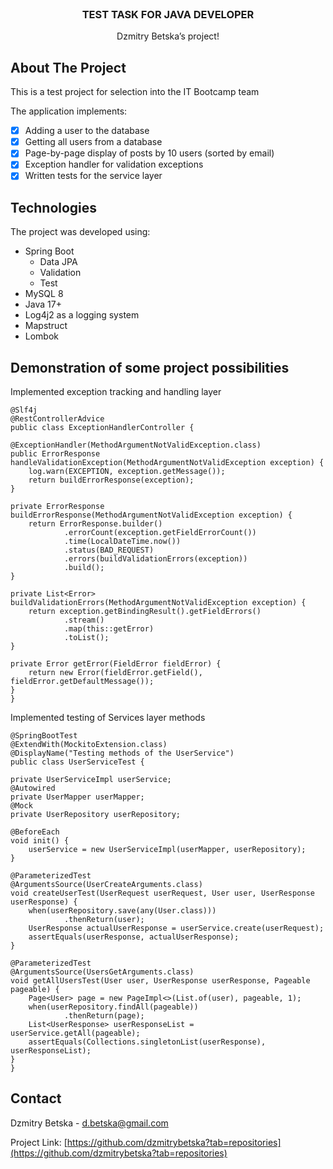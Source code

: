 <br />
<div align="center">
<h3 align="center">TEST TASK FOR JAVA DEVELOPER</h3>

  <p align="center">
   Dzmitry Betska’s project!

  </p>
</div>

## About The Project

This is a test project for selection into the IT Bootcamp team

The application implements:

- [x] Adding a user to the database
- [x] Getting all users from a database
- [x] Page-by-page display of posts by 10 users (sorted by email)
- [x] Exception handler for validation exceptions
- [x] Written tests for the service layer

## Technologies

The project was developed using:

* Spring Boot
    * Data JPA
    * Validation
    * Test
* MySQL 8
* Java 17+
* Log4j2 as a logging system
* Mapstruct
* Lombok

## Demonstration of some project possibilities

Implemented exception tracking and handling layer

    @Slf4j
    @RestControllerAdvice
    public class ExceptionHandlerController {

    @ExceptionHandler(MethodArgumentNotValidException.class)
    public ErrorResponse handleValidationException(MethodArgumentNotValidException exception) {
        log.warn(EXCEPTION, exception.getMessage());
        return buildErrorResponse(exception);
    }

    private ErrorResponse buildErrorResponse(MethodArgumentNotValidException exception) {
        return ErrorResponse.builder()
                .errorCount(exception.getFieldErrorCount())
                .time(LocalDateTime.now())
                .status(BAD_REQUEST)
                .errors(buildValidationErrors(exception))
                .build();
    }

    private List<Error> buildValidationErrors(MethodArgumentNotValidException exception) {
        return exception.getBindingResult().getFieldErrors()
                .stream()
                .map(this::getError)
                .toList();
    }

    private Error getError(FieldError fieldError) {
        return new Error(fieldError.getField(), fieldError.getDefaultMessage());
    }
    }

Implemented testing of Services layer methods

    @SpringBootTest
    @ExtendWith(MockitoExtension.class)
    @DisplayName("Testing methods of the UserService")
    public class UserServiceTest {

    private UserServiceImpl userService;
    @Autowired
    private UserMapper userMapper;
    @Mock
    private UserRepository userRepository;

    @BeforeEach
    void init() {
        userService = new UserServiceImpl(userMapper, userRepository);
    }

    @ParameterizedTest
    @ArgumentsSource(UserCreateArguments.class)
    void createUserTest(UserRequest userRequest, User user, UserResponse userResponse) {
        when(userRepository.save(any(User.class)))
                .thenReturn(user);
        UserResponse actualUserResponse = userService.create(userRequest);
        assertEquals(userResponse, actualUserResponse);
    }

    @ParameterizedTest
    @ArgumentsSource(UsersGetArguments.class)
    void getAllUsersTest(User user, UserResponse userResponse, Pageable pageable) {
        Page<User> page = new PageImpl<>(List.of(user), pageable, 1);
        when(userRepository.findAll(pageable))
                .thenReturn(page);
        List<UserResponse> userResponseList = userService.getAll(pageable);
        assertEquals(Collections.singletonList(userResponse), userResponseList);
    }
    }

## Contact

Dzmitry Betska - d.betska@gmail.com

Project Link: [https://github.com/dzmitrybetska?tab=repositories](https://github.com/dzmitrybetska?tab=repositories)
